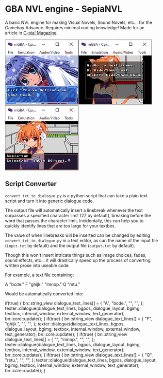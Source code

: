 # GBA NVL engine - SepiaNVL
A basic NVL engine for making Visual Novels, Sound Novels, etc... for the Gameboy Advance.
Requires minimal coding knowledge!
Made for an article in [C-pia! Magazine](https://c-pia.github.io/).

![](../demo_kanon.png)![](../demo_sepia2.png)![](../demo_sepia.png)

## Script Converter

`convert_txt_to_dialogue.py` is a python script that can take a plain text script and turn it into generic dialogue code.

The output file will automatically insert a linebreak whenever the text surpasses a specified character limit (27 by default), breaking before the word that passes the character limit. Incidentally, this can help you to quickly identify lines that are too large for your textbox.

The value of when linebreaks will be inserted can be changed by editing `convert_txt_to_dialogue.py` in a text editor, as can the name of the input file (`input.txt` by default) and the output file (`output.txt` by default).

Though this won't insert intricate things such as image choices, fades, sound effects, etc... it will drastically speed up the process of converting written prose into useable code.

For example, a text file containing:

  A "bcde."
  F "ghijk."
  "lmnop."
  Q "rstu."

Would be automatically converted into:

  if(true)
  {
    bn::string_view dialogue_text_lines[] = {
        "A",
        "bcde.",
        "",
        "",
        };
    texter::dialogue(dialogue_text_lines, bgpos, dialogue_layout, bgimg, textbox, internal_window, external_window, text_generator);
    bn::core::update();
  }
  if(true)
  {
    bn::string_view dialogue_text_lines[] = {
        "F",
        "ghijk.",
        "",
        "",
        };
    texter::dialogue(dialogue_text_lines, bgpos, dialogue_layout, bgimg, textbox, internal_window, external_window, text_generator);
    bn::core::update();
  }
  if(true)
  {
    bn::string_view dialogue_text_lines[] = {
        "",
        "lmnop.",
        "",
        "",
        };
    texter::dialogue(dialogue_text_lines, bgpos, dialogue_layout, bgimg, textbox, internal_window, external_window, text_generator);
    bn::core::update();
  }
  if(true)
  {
    bn::string_view dialogue_text_lines[] = {
        "Q",
        "rstu.",
        "",
        "",
        };
    texter::dialogue(dialogue_text_lines, bgpos, dialogue_layout, bgimg, textbox, internal_window, external_window, text_generator);
    bn::core::update();
  }

